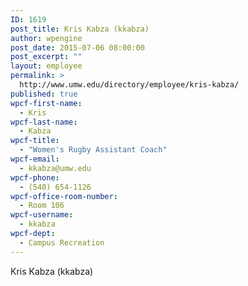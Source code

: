 ```yaml
---
ID: 1619
post_title: Kris Kabza (kkabza)
author: wpengine
post_date: 2015-07-06 08:00:00
post_excerpt: ""
layout: employee
permalink: >
  http://www.umw.edu/directory/employee/kris-kabza/
published: true
wpcf-first-name:
  - Kris
wpcf-last-name:
  - Kabza
wpcf-title:
  - "Women's Rugby Assistant Coach"
wpcf-email:
  - kkabza@umw.edu
wpcf-phone:
  - (540) 654-1126
wpcf-office-room-number:
  - Room 106
wpcf-username:
  - kkabza
wpcf-dept:
  - Campus Recreation
---
```

Kris Kabza (kkabza)
